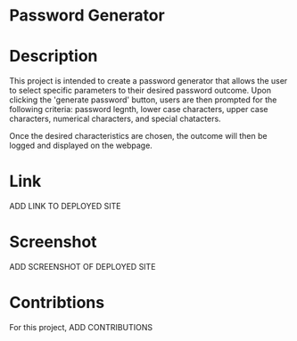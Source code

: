 # Password Generator

# Description
This project is intended to create a password generator that allows the user to select specific parameters to their desired password outcome. Upon clicking the 'generate password' button, users are then prompted for the following criteria: password legnth, lower case characters, upper case characters, numerical characters, and special chatacters. 

Once the desired characteristics are chosen, the outcome will then be logged and displayed on the webpage.

# Link
ADD LINK TO DEPLOYED SITE

# Screenshot
ADD SCREENSHOT OF DEPLOYED SITE

# Contribtions
For this project, ADD CONTRIBUTIONS
